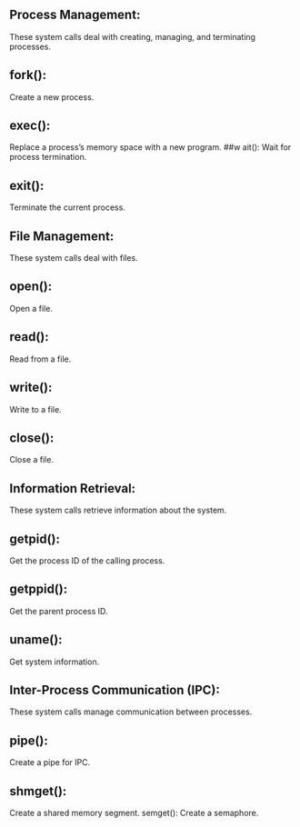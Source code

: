 ## Process Management: 
These system calls deal with creating, managing, and terminating processes.

## fork(): 
Create a new process.
## exec(): 
Replace a process’s memory space with a new program.
##w ait():
Wait for process termination.
## exit():
Terminate the current process.
## File Management:
These system calls deal with files.

## open():
Open a file.
## read(): 
Read from a file.
## write(): 
Write to a file.
## close():
Close a file.
## Information Retrieval: 
These system calls retrieve information about the system.

## getpid(): 
Get the process ID of the calling process.
## getppid(): 
Get the parent process ID.
## uname():
Get system information.
## Inter-Process Communication (IPC): 
These system calls manage communication between processes.

## pipe():
Create a pipe for IPC.
## shmget():
Create a shared memory segment.
semget(): Create a semaphore.

